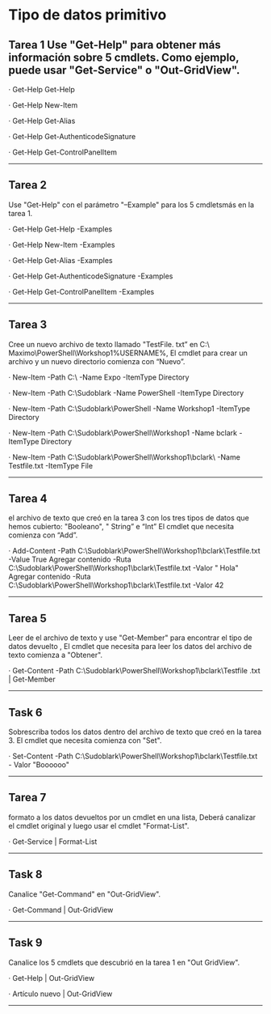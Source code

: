 # Tipo de datos primitivo 
## Tarea 1 Use "Get-Help" para obtener más información sobre 5 cmdlets.  Como ejemplo, puede usar "Get-Service" o "Out-GridView".

· Get-Help Get-Help

· Get-Help New-Item 

· Get-Help Get-Alias

· Get-Help Get-AuthenticodeSignature 

· Get-Help Get-ControlPanelItem 

---

## Tarea 2 

Use "Get-Help" con el parámetro "–Example" para los 5 cmdletsmás en la tarea 1. 
 
· Get-Help Get-Help -Examples

· Get-Help New-Item -Examples

· Get-Help Get-Alias -Examples

· Get-Help Get-AuthenticodeSignature -Examples

· Get-Help Get-ControlPanelItem -Examples 

---

## Tarea 3 
Cree un nuevo archivo de texto llamado "TestFile. txt” en C:\ Maximo\PowerShell\Workshop1\%USERNAME%, El cmdlet para crear un archivo y un nuevo directorio comienza con “Nuevo”.

· New-Item -Path C:\ -Name Expo -ItemType Directory

· New-Item -Path C:\Sudoblark -Name PowerShell -ItemType Directory

· New-Item -Path C:\Sudoblark\PowerShell -Name Workshop1 -ItemType Directory

· New-Item -Path C:\Sudoblark\PowerShell\Workshop1 -Name bclark -ItemType Directory

· New-Item -Path C:\Sudoblark\PowerShell\Workshop1\bclark\ -Name Testfile.txt -ItemType File

---

## Tarea 4 
el archivo de texto que creó en la tarea 3 con los tres tipos de datos que hemos cubierto: "Booleano", " String” e “Int” El cmdlet que necesita comienza con “Add”.

· Add-Content -Path C:\Sudoblark\PowerShell\Workshop1\bclark\Testfile.txt -Value True Agregar contenido -Ruta C:\Sudoblark\PowerShell\Workshop1\bclark\Testfile.txt -Valor " Hola" Agregar contenido -Ruta C:\Sudoblark\PowerShell\Workshop1\bclark\Testfile.txt -Valor 42 

---

## Tarea 5 
Leer de el archivo de texto y use "Get-Member" para encontrar el tipo de datos devuelto , El cmdlet que necesita para leer los datos del archivo de texto comienza a "Obtener".

· Get-Content -Path C:\Sudoblark\PowerShell\Workshop1\bclark\Testfile .txt | Get-Member

---

## Task 6 
Sobrescriba todos los datos dentro del archivo de texto que creó en la tarea 3. 
El cmdlet que necesita comienza con "Set".

· Set-Content -Path C:\Sudoblark\PowerShell\Workshop1\bclark\Testfile.txt - Valor "Boooooo"

---

## Tarea 7 
formato a los datos devueltos por un cmdlet en una lista, Deberá canalizar el cmdlet original y luego usar el cmdlet "Format-List".

· Get-Service | Format-List

---

## Task 8 
Canalice "Get-Command" en "Out-GridView". 

· Get-Command | Out-GridView

---

## Task 9 
Canalice los 5 cmdlets que descubrió en la tarea 1 en "Out GridView". 

· Get-Help | Out-GridView 

· Artículo nuevo | Out-GridView 

---
